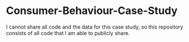 # Consumer-Behaviour-Case-Study
I cannot share all code and the data for this case study, so this repository consists of all code that I am able to publicly share. 
